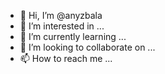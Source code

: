 - 👋 Hi, I’m @anyzbala
- 👀 I’m interested in ...
- 🌱 I’m currently learning ...
- 💞️ I’m looking to collaborate on ...
- 📫 How to reach me ...

<!---
anyzbala/anyzbala is a ✨ special ✨ repository because its `README.md` (this file) appears on your GitHub profile.
You can click the Preview link to take a look at your changes.
--->
